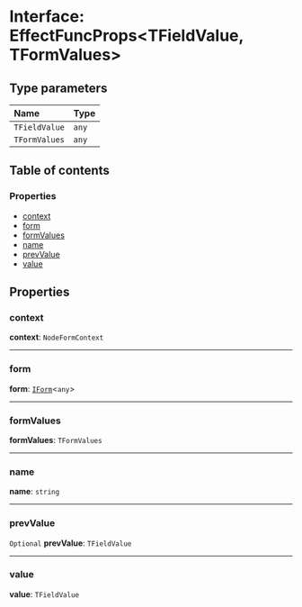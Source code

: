 # Interface: EffectFuncProps\<TFieldValue, TFormValues>

## Type parameters

| Name | Type |
| :------ | :------ |
| `TFieldValue` | `any` |
| `TFormValues` | `any` |

## Table of contents

### Properties

* [context](/en/auto-docs/editor/interfaces/EffectFuncProps.md#context)
* [form](/en/auto-docs/editor/interfaces/EffectFuncProps.md#form)
* [formValues](/en/auto-docs/editor/interfaces/EffectFuncProps.md#formvalues)
* [name](/en/auto-docs/editor/interfaces/EffectFuncProps.md#name)
* [prevValue](/en/auto-docs/editor/interfaces/EffectFuncProps.md#prevvalue)
* [value](/en/auto-docs/editor/interfaces/EffectFuncProps.md#value)

## Properties

### context

**context**: `NodeFormContext`

***

### form

**form**: [`IForm`](/en/auto-docs/editor/interfaces/IForm.md)<`any`>

***

### formValues

**formValues**: `TFormValues`

***

### name

**name**: `string`

***

### prevValue

`Optional` **prevValue**: `TFieldValue`

***

### value

**value**: `TFieldValue`
